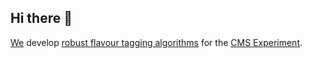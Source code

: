 ## Hi there 👋

[We](https://www.institut3a.physik.rwth-aachen.de/cms/institut3a/Das-Institut/Profil/Prof-Dr-Alexander-Schmidt/~pwfc/Mitarbeiter/lidx/1/) develop [robust flavour tagging algorithms](https://link.springer.com/article/10.1007/s41781-022-00087-1) for the [CMS Experiment](https://cms.cern/).

<!--

**Here are some ideas to get you started:**

🙋‍♀️ A short introduction - what is your organization all about?
🌈 Contribution guidelines - how can the community get involved?
👩‍💻 Useful resources - where can the community find your docs? Is there anything else the community should know?
🍿 Fun facts - what does your team eat for breakfast?
🧙 Remember, you can do mighty things with the power of [Markdown](https://docs.github.com/github/writing-on-github/getting-started-with-writing-and-formatting-on-github/basic-writing-and-formatting-syntax)
-->
